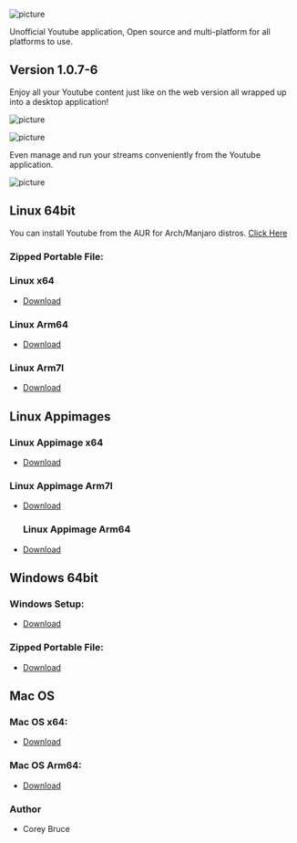 ![picture](https://i.ibb.co/qDsmMMS/youtube-logo-png-transparent-image-5.png)

Unofficial Youtube application, Open source and multi-platform for all platforms to use.

## Version 1.0.7-6

Enjoy all your Youtube content just like on the web version all wrapped up into a desktop application!

![picture](https://i.ibb.co/28FH9Cn/yt-screenshot1.png)

![picture](https://i.ibb.co/2hYrRHN/yt-screenshot2.png)

Even manage and run your streams conveniently from the Youtube application.

![picture](https://i.ibb.co/pfd67Qy/yt-screenshot3.png)


 ## Linux 64bit

 You can install Youtube from the AUR for Arch/Manjaro distros.
 [Click Here](https://aur.archlinux.org/packages/youtube/)

 ### Zipped Portable File:

 ### Linux x64
 - [Download](https://gitlab.com/youtube-desktop/binaries/1.0.7-6/-/raw/main/Youtube-linux-x64.tar.gz)

 ### Linux Arm64
 - [Download](https://gitlab.com/youtube-desktop/binaries/1.0.7-6/-/raw/main/Youtube-linux-arm64.tar.gz)

 ### Linux Arm7l
 - [Download](https://gitlab.com/youtube-desktop/binaries/1.0.7-6/-/raw/main/Youtube-linux-arm64.tar.gz)

 
 ## Linux Appimages

  ### Linux Appimage x64
 - [Download](https://gitlab.com/youtube-music/binaries/1.0.7-6/-/raw/main/YoutubeMusic-arm64.AppImage)

  ### Linux Appimage Arm7l
 - [Download](https://gitlab.com/youtube-music/binaries/1.0.7-6/-/raw/main/YoutubeMusic-arm7l.AppImage)

   ### Linux Appimage Arm64
 - [Download](https://gitlab.com/youtube-music/binaries/1.0.7-6/-/raw/main/YoutubeMusic-arm64.AppImage)


 ## Windows 64bit

 ### Windows Setup:
 - [Download](https://gitlab.com/youtube-desktop/binaries/1.0.7-6/-/raw/main/Youtube%20Setup.exe)

 ### Zipped Portable File:
 - [Download](https://gitlab.com/youtube-desktop/binaries/1.0.7-6/-/raw/main/Youtube-win32-x64.zip)

 ## Mac OS

 ###  Mac OS x64:
 - [Download](https://gitlab.com/youtube-desktop/binaries/1.0.7-6/-/raw/main/Youtube-darwin-x64.zip)

 ###  Mac OS Arm64:
 - [Download](https://gitlab.com/youtube-desktop/binaries/1.0.7-6/-/raw/main/Youtube-darwin-arm64.zip)

 ### Author
  * Corey Bruce
